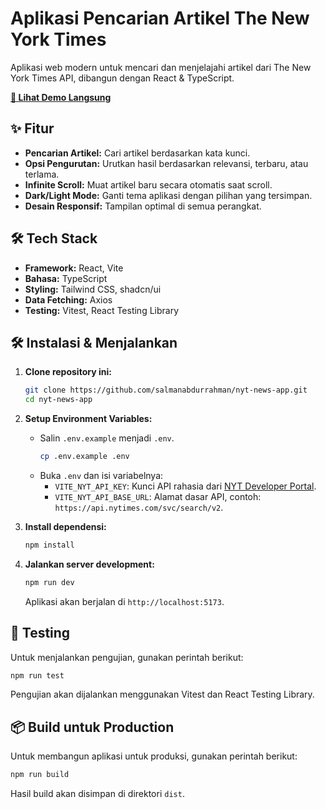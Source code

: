 # Aplikasi Pencarian Artikel The New York Times

Aplikasi web modern untuk mencari dan menjelajahi artikel dari The New York Times API, dibangun dengan React & TypeScript.

**[🚀 Lihat Demo Langsung](https://nyt-news-app-mu.vercel.app)**

## ✨ Fitur

- **Pencarian Artikel:** Cari artikel berdasarkan kata kunci.
- **Opsi Pengurutan:** Urutkan hasil berdasarkan relevansi, terbaru, atau terlama.
- **Infinite Scroll:** Muat artikel baru secara otomatis saat scroll.
- **Dark/Light Mode:** Ganti tema aplikasi dengan pilihan yang tersimpan.
- **Desain Responsif:** Tampilan optimal di semua perangkat.

## 🛠️ Tech Stack

- **Framework:** React, Vite
- **Bahasa:** TypeScript
- **Styling:** Tailwind CSS, shadcn/ui
- **Data Fetching:** Axios
- **Testing:** Vitest, React Testing Library

## 🛠️ Instalasi & Menjalankan

1.  **Clone repository ini:**

    ```bash
    git clone https://github.com/salmanabdurrahman/nyt-news-app.git
    cd nyt-news-app
    ```

2.  **Setup Environment Variables:**
    - Salin `.env.example` menjadi `.env`.
      ```bash
      cp .env.example .env
      ```
    - Buka `.env` dan isi variabelnya:
      - `VITE_NYT_API_KEY`: Kunci API rahasia dari [NYT Developer Portal](https://developer.nytimes.com/).
      - `VITE_NYT_API_BASE_URL`: Alamat dasar API, contoh: `https://api.nytimes.com/svc/search/v2`.

3.  **Install dependensi:**

    ```bash
    npm install
    ```

4.  **Jalankan server development:**

    ```bash
    npm run dev
    ```

    Aplikasi akan berjalan di `http://localhost:5173`.

## 🧪 Testing

Untuk menjalankan pengujian, gunakan perintah berikut:

```bash
npm run test
```

Pengujian akan dijalankan menggunakan Vitest dan React Testing Library.

## 📦 Build untuk Production

Untuk membangun aplikasi untuk produksi, gunakan perintah berikut:

```bash
npm run build
```

Hasil build akan disimpan di direktori `dist`.

